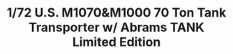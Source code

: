 ---
layout: product
title: "1/72 U.S.  M1070&M1000 70 Ton Tank Transporter  w/ Abrams TANK Limited Edition"
price: "7000" 
desc: "Maketa"
img_path: "/assets/img/TAKO5002X.webp"
brand: "N/A"
available: false
special_offer: false
new: false
soon: false
cat: "010000"
subcat: "010200"
subsubcat: "0N/A"
sifra: "TAKO5002X"
popular: false
---